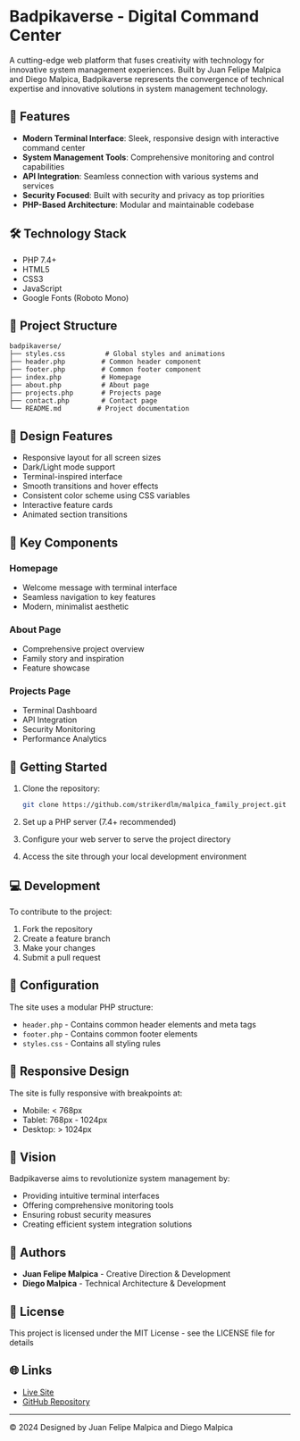 # Badpikaverse - Digital Command Center

A cutting-edge web platform that fuses creativity with technology for innovative system management experiences. Built by Juan Felipe Malpica and Diego Malpica, Badpikaverse represents the convergence of technical expertise and innovative solutions in system management technology.

## 🚀 Features

- **Modern Terminal Interface**: Sleek, responsive design with interactive command center
- **System Management Tools**: Comprehensive monitoring and control capabilities
- **API Integration**: Seamless connection with various systems and services
- **Security Focused**: Built with security and privacy as top priorities
- **PHP-Based Architecture**: Modular and maintainable codebase

## 🛠️ Technology Stack

- PHP 7.4+
- HTML5
- CSS3
- JavaScript
- Google Fonts (Roboto Mono)

## 📂 Project Structure

```
badpikaverse/
├── styles.css          # Global styles and animations
├── header.php         # Common header component
├── footer.php         # Common footer component
├── index.php          # Homepage
├── about.php          # About page
├── projects.php       # Projects page
├── contact.php        # Contact page
└── README.md         # Project documentation
```

## 🎨 Design Features

- Responsive layout for all screen sizes
- Dark/Light mode support
- Terminal-inspired interface
- Smooth transitions and hover effects
- Consistent color scheme using CSS variables
- Interactive feature cards
- Animated section transitions

## 🌟 Key Components

### Homepage
- Welcome message with terminal interface
- Seamless navigation to key features
- Modern, minimalist aesthetic

### About Page
- Comprehensive project overview
- Family story and inspiration
- Feature showcase

### Projects Page
- Terminal Dashboard
- API Integration
- Security Monitoring
- Performance Analytics

## 🚀 Getting Started

1. Clone the repository:
   ```bash
   git clone https://github.com/strikerdlm/malpica_family_project.git
   ```

2. Set up a PHP server (7.4+ recommended)

3. Configure your web server to serve the project directory

4. Access the site through your local development environment

## 💻 Development

To contribute to the project:

1. Fork the repository
2. Create a feature branch
3. Make your changes
4. Submit a pull request

## 🔧 Configuration

The site uses a modular PHP structure:
- `header.php` - Contains common header elements and meta tags
- `footer.php` - Contains common footer elements
- `styles.css` - Contains all styling rules

## 📱 Responsive Design

The site is fully responsive with breakpoints at:
- Mobile: < 768px
- Tablet: 768px - 1024px
- Desktop: > 1024px

## 🎯 Vision

Badpikaverse aims to revolutionize system management by:
- Providing intuitive terminal interfaces
- Offering comprehensive monitoring tools
- Ensuring robust security measures
- Creating efficient system integration solutions

## 👥 Authors

- **Juan Felipe Malpica** - Creative Direction & Development
- **Diego Malpica** - Technical Architecture & Development

## 📄 License

This project is licensed under the MIT License - see the LICENSE file for details

## 🌐 Links

- [Live Site](https://pikaverse.tech)
- [GitHub Repository](https://github.com/strikerdlm/SpaceX-Terminal-Interface)

---

© 2024 Designed by Juan Felipe Malpica and Diego Malpica 
